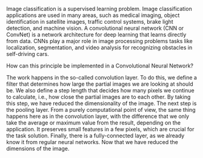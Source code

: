 


Image classification is a supervised learning problem. Image classification applications are used in many areas, such as medical imaging, object identification in satellite images, traffic control systems, brake light detection, and machine vision. A convolutional neural network (CNN or ConvNet) is a network architecture for deep learning that learns directly from data. CNNs play a major role in image processing problems tasks like localization, segmentation, and video analysis for recognizing obstacles in self-driving cars.

How can this principle be implemented in a Convolutional Neural Network?

The work happens in the so-called convolution layer. To do this, we define a filter that determines how large the partial images we are looking at should be. We also define a step length that decides how many pixels we continue to calculate, i.e., how close the partial images are to each other. By taking this step, we have reduced the dimensionality of the image. The next step is the pooling layer. From a purely computational point of view, the same thing happens here as in the convolution layer, with the difference that we only take the average or maximum value from the result, depending on the application. It preserves small features in a few pixels, which are crucial for the task solution. Finally, there is a fully-connected layer, as we already know it from regular neural networks. Now that we have reduced the dimensions of the image.


